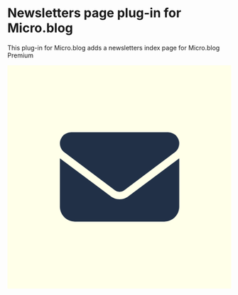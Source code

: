 # Newsletters page plug-in for Micro.blog

This plug-in for Micro.blog adds a newsletters index page for Micro.blog Premium

![](https://raw.githubusercontent.com/microdotblog/plugin-newsletters/main/newsletters_icon.png)
